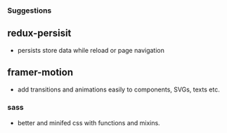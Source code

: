 ### Suggestions

## redux-persisit

- persists store data while reload or page navigation

## framer-motion

- add transitions and animations easily to components, SVGs, texts etc.

### sass

- better and minifed css with functions and mixins.
